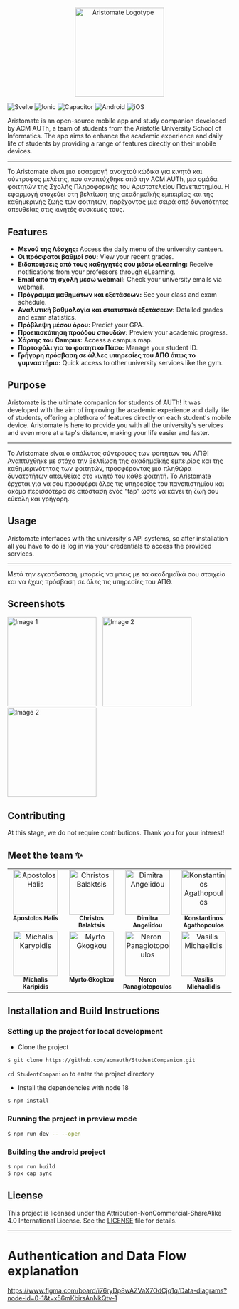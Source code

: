 # 

<p align="center">
  <img src="https://github.com/acmauth/StudentCompanion/assets/18248043/5bfac992-57e5-4e6f-94b8-28d9a7d05215" alt="Aristomate Logotype" height="200" />
</p>


![Svelte](https://img.shields.io/badge/Svelte-4A4A55?style=for-the-badge&logo=svelte&logoColor=FF3E00)
![Ionic](https://img.shields.io/badge/Ionic-3880FF?style=for-the-badge&logo=ionic&logoColor=white)
![Capacitor](https://img.shields.io/badge/Capacitor-119EFF?style=for-the-badge&logo=capacitor&logoColor=white)
![Android](https://img.shields.io/badge/Android-34a853?style=for-the-badge&logo=android&logoColor=white)
![iOS](https://img.shields.io/badge/iOS-000000?style=for-the-badge&logo=ios&logoColor=white)

Aristomate is an open-source mobile app and study companion developed by ACM AUTh, a team of students from the Aristotle University School of Informatics. The app aims to enhance the academic experience and daily life of students by providing a range of features directly on their mobile devices.

---

Το Aristomate είναι μια εφαρμογή ανοιχτού κώδικα για κινητά και σύντροφος μελέτης, που αναπτύχθηκε από την ACM AUTh, μια ομάδα φοιτητών της Σχολής Πληροφορικής του Αριστοτελείου Πανεπιστημίου. Η εφαρμογή στοχεύει στη βελτίωση της ακαδημαϊκής εμπειρίας και της καθημερινής ζωής των φοιτητών, παρέχοντας μια σειρά από δυνατότητες απευθείας στις κινητές συσκευές τους.

## Features

- **Μενού της Λέσχης:** Access the daily menu of the university canteen.
- **Οι πρόσφατοι βαθμοί σου:** View your recent grades.
- **Ειδοποιήσεις από τους καθηγητές σου μέσω eLearning:** Receive notifications from your professors through eLearning.
- **Email από τη σχολή μέσω webmail:** Check your university emails via webmail.
- **Πρόγραμμα μαθημάτων και εξετάσεων:** See your class and exam schedule.
- **Αναλυτική βαθμολογία και στατιστικά εξετάσεων:** Detailed grades and exam statistics.
- **Πρόβλεψη μέσου όρου:** Predict your GPA.
- **Προεπισκόπηση προόδου σπουδών:** Preview your academic progress.
- **Χάρτης του Campus:** Access a campus map.
- **Πορτοφόλι για το φοιτητικό Πάσο:** Manage your student ID.
- **Γρήγορη πρόσβαση σε άλλες υπηρεσίες του ΑΠΘ όπως το γυμναστήριο:** Quick access to other university services like the gym.

## Purpose

Aristomate is the ultimate companion for students of AUTh! It was developed with the aim of improving the academic experience and daily life of students, offering a plethora of features directly on each student's mobile device. Aristomate is here to provide you with all the university's services and even more at a tap's distance, making your life easier and faster.

---
Το Aristomate είναι ο απόλυτος σύντροφος των φοιτητων του ΑΠΘ! Αναπτύχθηκε με στόχο την βελτίωση της ακαδημαϊκής εμπειρίας και της καθημερινότητας των φοιτητών, προσφέροντας μια πληθώρα δυνατοτήτων απευθείας στο κινητό του κάθε φοιτητή. Το Aristomate έρχεται για να σου προσφέρει όλες τις υπηρεσίες του πανεπιστημίου και ακόμα περισσότερα σε απόσταση ενός “tap” ώστε να κάνει τη ζωή σου εύκολη και γρήγορη.

## Usage
Aristomate interfaces with the university's API systems, so after installation all you have to do is log in via your credentials to access the provided services.

---
Μετά την εγκατάσταση, μπορείς να μπεις με τα ακαδημαϊκά σου στοιχεία και να έχεις πρόσβαση σε όλες τις υπηρεσίες του ΑΠΘ.

## Screenshots

<p float="left">
  <img src="https://github.com/acmauth/StudentCompanion/assets/18248043/dca7567d-913f-49b6-9edc-42fbf84747d5" alt="Image 1" style="height:200px; margin-right: 10px;">
  <img src="https://github.com/acmauth/StudentCompanion/assets/18248043/c3c57370-0882-42fd-a836-7fd67ac2f9b2" alt="Image 2" style="height:200px; margin-right: 10px;">
  <img src="https://github.com/acmauth/StudentCompanion/assets/18248043/62c836ad-16c0-460c-8a86-7c304e2cf243" alt="Image 2" style="height:200px; margin-right: 10px;">
</p>


## Contributing

At this stage, we do not require contributions. Thank you for your interest!

## Meet the team ✨
<!-- 
    Apostolos Halis
    Christos Balaktsis
    Dimitra Angelidou
    Konstantinos Agathopoulos
    Michalis Karypidis
    Myrto Gkogkou
    Neron Panagiotopoulos
    Vasilis Michaelidis
 -->
<table>
    <tbody>
        <tr>
            <td align="center" valign="top" width="25%">
                <a href="https://github.com/TolisSth">
                    <img src="https://avatars.githubusercontent.com/u/93685610?v=4?s=100" width="100px;" alt="Apostolos Halis"/>
                    <br />
                    <sub><b>Apostolos Halis</b></sub>
                </a>
            </td>
            <td align="center" valign="top" width="25%">
                <a href="https://github.com/balaktsisc">
                    <img src="https://avatars.githubusercontent.com/u/74056421?v=4?s=100" width="100px;" alt="Christos Balaktsis"/>
                    <br />
                    <sub><b>Christos Balaktsis</b></sub>
                </a>
            </td>
            <td align="center" valign="top" width="25%">
                <a href="https://github.com/dangelidou">
                    <img src="https://avatars.githubusercontent.com/u/115474360?v=4?s=100" width="100px;" alt="Dimitra Angelidou"/>
                    <br />
                    <sub><b>Dimitra Angelidou</b></sub>
                </a>
            </td>
            <td align="center" valign="top" width="25%">
                <a href="https://github.com/Kostaga">
                    <img src="https://avatars.githubusercontent.com/u/59094550?v=4?s=100" width="100px;" alt="Konstantinos Agathopoulos"/>
                    <br />
                    <sub><b>Konstantinos Agathopoulos</b></sub>
                </a>
            </td>
            </tr>
            <tr>
            <td align="center" valign="top" width="25%">
                <a href="https://github.com/VirtualVirtuosoV1">
                    <img src="https://avatars.githubusercontent.com/u/110724304?v=4?s=100" width="100px;" alt="Michalis Karypidis"/>
                    <br />
                    <sub><b>Michalis Karipidis</b></sub>
                </a>
            </td>
            <td align="center" valign="top" width="25%">
                <a href="https://github.com/itsMyrto">
                    <img src="https://avatars.githubusercontent.com/u/75997814?v=4?s=100" width="100px;" alt="Myrto Gkogkou"/>
                    <br />
                    <sub><b>Myrto Gkogkou</b></sub>
                </a>
            </td>
            <td align="center" valign="top" width="25%">
                <a href="https://github.com/neron-png">
                    <img src="https://avatars.githubusercontent.com/u/18248043?v=4?s=100" width="100px;" alt="Neron Panagiotopoulos"/>
                    <br />
                    <sub><b>Neron Panagiotopoulos</b></sub>
                </a>
            </td>
            </td>
            <td align="center" valign="top" width="25%">
                <a href="https://github.com/VasilisMicha">
                    <img src="https://avatars.githubusercontent.com/u/145148992?v=4?s=100" width="100px;" alt="Vasilis Michaelidis"/>
                    <br />
                    <sub><b>Vasilis Michaelidis</b></sub>
                </a>
            </td>
        </tr>
    </tbody>
</table>

## Installation and Build Instructions

### Setting up the project for local development
- Clone the project
```bash
$ git clone https://github.com/acmauth/StudentCompanion.git
```

`cd StudentCompanion` to enter the project directory

- Install the dependencies with node 18
```bash
$ npm install
```

### Running the project in preview mode
```bash
$ npm run dev -- --open
```

### Building the android project
```bash
$ npm run build
$ npx cap sync
```

## License

This project is licensed under the Attribution-NonCommercial-ShareAlike 4.0 International License. See the [LICENSE](LICENSE) file for details.

---


# Authentication and Data Flow explanation

https://www.figma.com/board/i76ryDp8wAZVaX7OdCjq1q/Data-diagrams?node-id=0-1&t=x56mKbirsAnNkQtv-1




